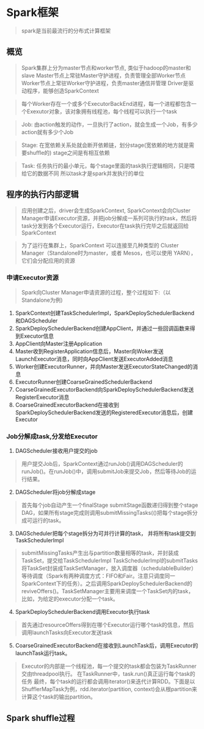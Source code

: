 # Spark框架
> spark是当前最流行的分布式计算框架
## 概览
> Spark集群上分为master节点和worker节点, 类似于hadoop的master和slave
  Master节点上常驻Master守护进程，负责管理全部Worker节点
  Worker节点上常驻Worker守护进程，负责master通信并管理
  Driver是驱动程序，能够创造SparkContext

> 每个Worker存在一个或多个ExecutorBackEnd进程，每一个进程都包含一个Exexutor对象，该对象拥有线程池，每个线程可以执行一个task

> Job: 由action触发的动作，一旦执行了action，就会生成一个Job，有多少action就有多少个Job

> Stage: 在宽依赖关系处就会断开依赖链，划分stage(宽依赖的地方就是需要shuffle的)
 stage之间是有相互依赖

> Task: 任务执行的最小单元，每个stage里面的task执行逻辑相同，只是喂给它的数据不同
所以task才是spark并发执行的单位

## 程序的执行内部逻辑
> 应用创建之后，driver会生成SparkContext, SparkContext会向Cluster Manager申请Executor资源，并把job分解成一系列可执行的task，然后将task分发到各个Executor运行，Executor在task执行完毕之后就返回给SparkContext

> 为了运行在集群上，SparkContext 可以连接至几种类型的 Cluster Manager（Standalone时为master，或者 Mesos，也可以使用 YARN），它们会分配应用的资源

### 申请Executor资源
> Spark向Cluster Manager申请资源的过程，整个过程如下:（以Standalone为例)
1. SparkContext创建TaskSchedulerImpl，SparkDeploySchedulerBackend和DAGScheduler
2. SparkDeploySchedulerBackend创建AppClient，并通过一些回调函数来得到Executor信息
3. AppClient向Master注册Application
4. Master收到RegisterApplication信息后，Master向Woker发送LaunchExecutor消息，同时向AppClient发送ExecutorAdded消息
5. Worker创建ExecutorRunner，并向Master发送ExecutorStateChanged的消息
6. ExecutorRunner创建CoarseGrainedSchedulerBackend
7. CoarseGrainedExecutorBackend向SparkDeploySchedulerBackend发送RegisterExecutor消息
8. CoarseGrainedExecutorBackend在接收到SparkDeploySchedulerBackend发送的RegisteredExecutor消息后，创建Executor

### Job分解成task,分发给Executor
1. DAGScheduler接收用户提交的job
> 用户提交Job后，SparkContext通过runJob()调用DAGScheduler的runJob()。在runJob()中，调用submitJob来提交Job，然后等待Job的运行结果。
2. DAGScheduler将job分解成stage
> 首先每个job自动产生一个finalStage
> submitStage函数递归得到整个stage DAG，如果所有stage完成则调用submitMissingTasks(()把每个stage拆分成可运行的task。
3. DAGScheduler把每个stage拆分为可并行计算的task， 并将所有task提交到TaskSchedulerImpl
> submitMissingTasks产生出与partition数量相等的task，并封装成TaskSet，提交给TaskSchedulerImpl
> TaskSchedulerImpl的submitTasks将TaskSet封装成TaskSetManager，放入调度器（schedulableBuilder）等待调度（Spark有两种调度方式：FIFO和Fair。注意只调度同一SparkContext下的任务）。之后调用SparkDeploySchedulerBackend的reviveOffers()。TaskSetManager主要用来调度一个TaskSet内的task，比如，为给定的executor分配一个task。
4. SparkDeploySchedulerBackend调用Executor执行task
> 首先通过resourceOffers得到在哪个Executor运行哪个task的信息，然后调用launchTasks向Executor发送task
5. CoarseGrainedExecutorBackend在接收到LaunchTask后，调用Executor的launchTask运行task。
> Executor的内部是一个线程池，每一个提交的task都会包装为TaskRunner交由threadpool执行。
> 在TaskRunner中，task.run()真正运行每个task的任务
> 最终，每个task的运行都会调用iterator()来迭代计算RDD。下面是以ShufflerMapTask为例，rdd.iterator(partition, context)会从根partition来计算这个task的输出partition。


## Spark shuffle过程
> 
